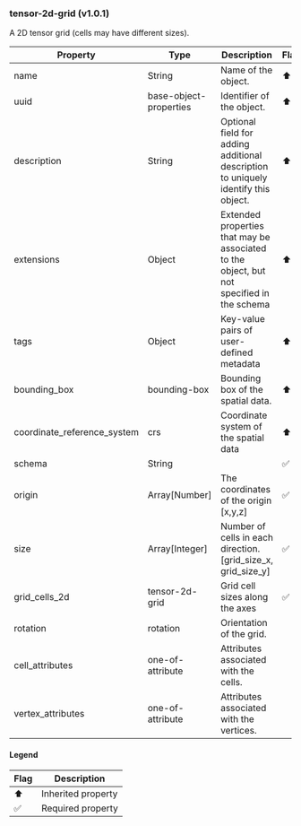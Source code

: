 ### tensor-2d-grid (v1.0.1)
A 2D tensor grid (cells may have different sizes).

| Property | Type | Description | Flags |
|---|---|---|---|
| name | String | Name of the object. | ⬆️ ✅ |
| uuid | base-object-properties | Identifier of the object. | ⬆️ ✅ |
| description | String | Optional field for adding additional description to uniquely identify this object. | ⬆️ |
| extensions | Object | Extended properties that may be associated to the object, but not specified in the schema | ⬆️ |
| tags | Object | Key-value pairs of user-defined metadata | ⬆️ |
| bounding_box | bounding-box | Bounding box of the spatial data. | ⬆️ ✅ |
| coordinate_reference_system | crs | Coordinate system of the spatial data | ⬆️ ✅ |
| schema | String |  | ✅ |
| origin | Array[Number] | The coordinates of the origin [x,y,z] | ✅ |
| size | Array[Integer] | Number of cells in each direction. [grid_size_x, grid_size_y] | ✅ |
| grid_cells_2d | tensor-2d-grid | Grid cell sizes along the axes | ✅ |
| rotation | rotation | Orientation of the grid. |  |
| cell_attributes | one-of-attribute | Attributes associated with the cells. |  |
| vertex_attributes | one-of-attribute | Attributes associated with the vertices. |  |


#### Legend

| Flag | Description |
| --- | --- |
| ⬆️ | Inherited property |
| ✅ | Required property |

